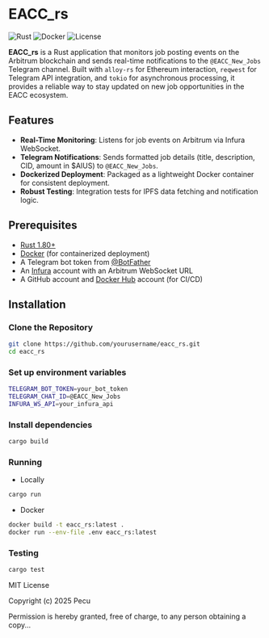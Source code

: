 # EACC_rs

![Rust](https://img.shields.io/badge/Rust-1.86-orange?logo=rust)
![Docker](https://img.shields.io/badge/Docker-enabled-blue?logo=docker)
![License](https://img.shields.io/badge/license-MIT-blue)

**EACC_rs** is a Rust application that monitors job posting events on the Arbitrum blockchain and sends real-time notifications to the `@EACC_New_Jobs` Telegram channel. Built with `alloy-rs` for Ethereum interaction, `reqwest` for Telegram API integration, and `tokio` for asynchronous processing, it provides a reliable way to stay updated on new job opportunities in the EACC ecosystem.

## Features
- **Real-Time Monitoring**: Listens for job events on Arbitrum via Infura WebSocket.
- **Telegram Notifications**: Sends formatted job details (title, description, CID, amount in $AIUS) to `@EACC_New_Jobs`.
- **Dockerized Deployment**: Packaged as a lightweight Docker container for consistent deployment.
- **Robust Testing**: Integration tests for IPFS data fetching and notification logic.

## Prerequisites
- [Rust 1.80+](https://www.rust-lang.org/tools/install)
- [Docker](https://docs.docker.com/get-docker/) (for containerized deployment)
- A Telegram bot token from [@BotFather](https://t.me/BotFather)
- An [Infura](https://infura.io/) account with an Arbitrum WebSocket URL
- A GitHub account and [Docker Hub](https://hub.docker.com/) account (for CI/CD)

## Installation

### Clone the Repository
```bash
git clone https://github.com/yourusername/eacc_rs.git
cd eacc_rs
```

### Set up environment variables
```bash
TELEGRAM_BOT_TOKEN=your_bot_token
TELEGRAM_CHAT_ID=@EACC_New_Jobs
INFURA_WS_API=your_infura_api
```

### Install dependencies
```bash
cargo build
```

### Running
- Locally
```bash
cargo run
```
- Docker
```bash
docker build -t eacc_rs:latest .
docker run --env-file .env eacc_rs:latest
```

### Testing
```bash
cargo test
```

MIT License

Copyright (c) 2025 Pecu

Permission is hereby granted, free of charge, to any person obtaining a copy...